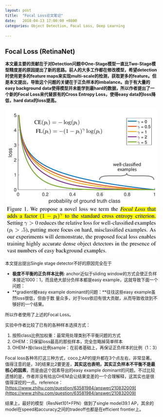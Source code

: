 ```yaml
---
layout: post
title:  "Focal Loss论文笔记"
date:   2018-04-13 17:00:00 +0800
categories: Object Detection, Focal Loss, Deep Learning

---
```


## Focal Loss (RetinaNet)

**本文最主要的贡献在于对Detection问题中One-Stage模型一直比Two-Stage模型精度差的原因提出了新的思路。前人的大多工作都在修改模型，希望detection时使用更多的feature maps来实现multi-scale的检测，获取更多的feature。但是本文提出，导致这个问题的关键在于正负样本的imbalance。由于有大量的easy background data使得模型并未能学到最hard的数据，所以作者提出了一个新的Focal Loss来代替原有的Cross Entropy Loss，使得easy data的loss降低，hard data的loss提高。**

![](/images/FL_curve.png)

本文提出提出Single stage detector不好的原因完全在于

- **极度不平衡的正负样本比例:** anchor近似于sliding window的方式会使正负样本接近1000：1，而且绝大部分负样本都是easy example，这就导致下面一个问题：
- **gradient被easy example dominant的问题：**往往这些easy example虽然loss很低，但由于数 量众多，对于loss依旧有很大贡献，从而导致收敛到不够好的一个结果。

所以作者使用了上述的Focal Loss。

实验中作者比较了已有的各种样本选择方式：

1. 按照class比例加权重：最常用处理类别不平衡问题的方式
2. OHEM：只保留loss最高的那些样本，完全忽略掉简单样本
3. OHEM+按class比例sample：在前者基础上，再保证正负样本的比例（1：3）

Focal loss各种吊打这三种方式，coco上AP的提升都在3个点左右，非常显著。值得注意的是，3的结果比2要更差，**其实这也表明，其实正负样本不平衡不是最核心的因素**，而是由这个因素导出的easy example dominant的问题。不过比较遗憾的是，作者并没有给出OHEM会让结果变差的一个合理解释，这其实也是很值得深挖的一点。reference：[https://www.zhihu.com/question/63581984/answer/210832009](https://www.zhihu.com/question/63581984/answer/210832009)

结果上，最好的模型（ResNet101+FPN）做到了single model39.1 AP，其余的model在speed和accuracy之间的tradeoff也都是在efficient frontier上。



